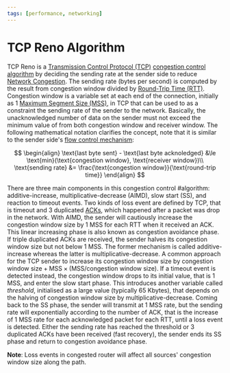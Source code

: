 ```yaml
---
tags: [performance, networking]
---
```


# TCP Reno Algorithm

TCP Reno is a [Transmission Control Protocol (TCP)](202206151232.md)
[congestion control algorithm](202304261438.md) by deciding the sending rate at
the sender side to reduce [Network Congestion](202209302043.md). The sending
rate (bytes per second) is computed by the result from congestion window divided
by [Round-Trip Time (RTT)](202303292133.md). Congestion window is a variable set
at each end of the connection, initially as 1 [Maximum Segment Size (MSS)](202303282019.md),
in TCP that can be used to as a constraint the sending rate of the sender to the
network. Basically, the unacknowledged number of data on the sender must not
exceed the minimum value of from both congestion window and receiver window. The
following mathematical notation clarifies the concept, note that it is similar
to the sender side's [flow control mechanism](202304231611.md):

$$
\begin{align}
\text{last byte sent} - \text{last byte acknoledged} &\le
\text{min}(\text{congestion window}, \text{receiver window})\\ \text{sending
rate} &= \frac{\text{congestion window}}{\text{round-trip time}} \end{align}
$$

There are three main components in this congestion control #algorithm:
additive-increase, multiplicative-decrease (AIMD), slow start (SS), and reaction
to timeout events. Two kinds of loss event are defined by TCP, that is timeout
and 3 duplicated [ACKs](202303141902.md), which happened after a packet was drop
in the network. With AIMD, the sender will cautiously increase the congestion
window size by 1 MSS for each RTT when it received an ACK. This linear
increasing phase is also known as congestion avoidance phase. If triple
duplicated ACKs are received, the sender halves its congestion window size but
not below 1 MSS. The former mechanism is called additive-increase whereas the
latter is multiplicative-decrease. A common approach for the TCP sender to
increase its congestion window size by $\text{congestion window size} +
\text{MSS} \times (\text{MSS}/\text{congestion window size})$. If a timeout
event is detected instead, the congestion window drops to its initial value,
that is 1 MSS, and enter the slow start phase. This introduces another variable
called *threshold*, initialised as a large value (typically 65 Kbytes), that
depends on the halving of congestion window size by multiplicative-decrease.
Coming back to the SS phase, the sender will transmit at 1 MSS rate, but the
sending rate will exponentially according to the number of ACK, that is the
increase of 1 MSS rate for each acknowledged packet for each RTT, until a loss
event is detected. Either the sending rate has reached the threshold or 3
duplicated ACKs have been received (fast recovery), the sender ends its SS phase
and return to congestion avoidance phase.

**Note**: Loss events in congested router will affect all sources' congestion
window size along the path.

